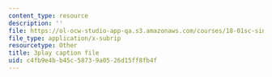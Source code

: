 ```yaml
---
content_type: resource
description: ''
file: https://ol-ocw-studio-app-qa.s3.amazonaws.com/courses/18-01sc-single-variable-calculus-fall-2010/c4fb9e4bb45c58739a0526d15ff8fb4f_twzGBqPeW0M.vtt
file_type: application/x-subrip
resourcetype: Other
title: 3play caption file
uid: c4fb9e4b-b45c-5873-9a05-26d15ff8fb4f
---
```

